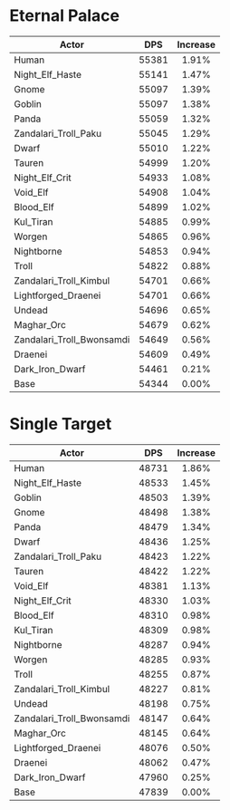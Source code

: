 # Eternal Palace
| Actor | DPS | Increase |
|---|:---:|:---:|
|Human|55381|1.91%|
|Night_Elf_Haste|55141|1.47%|
|Gnome|55097|1.39%|
|Goblin|55097|1.38%|
|Panda|55059|1.32%|
|Zandalari_Troll_Paku|55045|1.29%|
|Dwarf|55010|1.22%|
|Tauren|54999|1.20%|
|Night_Elf_Crit|54933|1.08%|
|Void_Elf|54908|1.04%|
|Blood_Elf|54899|1.02%|
|Kul_Tiran|54885|0.99%|
|Worgen|54865|0.96%|
|Nightborne|54853|0.94%|
|Troll|54822|0.88%|
|Zandalari_Troll_Kimbul|54701|0.66%|
|Lightforged_Draenei|54701|0.66%|
|Undead|54696|0.65%|
|Maghar_Orc|54679|0.62%|
|Zandalari_Troll_Bwonsamdi|54649|0.56%|
|Draenei|54609|0.49%|
|Dark_Iron_Dwarf|54461|0.21%|
|Base|54344|0.00%|

# Single Target
| Actor | DPS | Increase |
|---|:---:|:---:|
|Human|48731|1.86%|
|Night_Elf_Haste|48533|1.45%|
|Goblin|48503|1.39%|
|Gnome|48498|1.38%|
|Panda|48479|1.34%|
|Dwarf|48436|1.25%|
|Zandalari_Troll_Paku|48423|1.22%|
|Tauren|48422|1.22%|
|Void_Elf|48381|1.13%|
|Night_Elf_Crit|48330|1.03%|
|Blood_Elf|48310|0.98%|
|Kul_Tiran|48309|0.98%|
|Nightborne|48287|0.94%|
|Worgen|48285|0.93%|
|Troll|48255|0.87%|
|Zandalari_Troll_Kimbul|48227|0.81%|
|Undead|48198|0.75%|
|Zandalari_Troll_Bwonsamdi|48147|0.64%|
|Maghar_Orc|48145|0.64%|
|Lightforged_Draenei|48076|0.50%|
|Draenei|48062|0.47%|
|Dark_Iron_Dwarf|47960|0.25%|
|Base|47839|0.00%|
